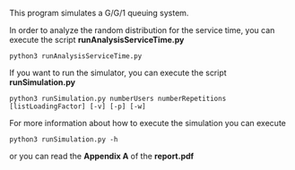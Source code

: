 This program simulates a G/G/1 queuing system. 

In order to analyze the random distribution for the 
service time, you can execute the script 
**runAnalysisServiceTime.py**

````commandline
python3 runAnalysisServiceTime.py
````

If you want to run the simulator, you can execute the 
script **runSimulation.py**

````commandline
python3 runSimulation.py numberUsers numberRepetitions [listLoadingFactor] [-v] [-p] [-w]
````

For more information about how to execute the simulation
you can execute

````commandline
python3 runSimulation.py -h
````

or you can read the **Appendix A** of the **report.pdf**